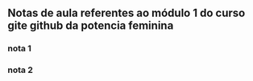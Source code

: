 ## Notas de aula referentes ao módulo 1 do curso gite github da potencia feminina


### nota 1

### nota 2 